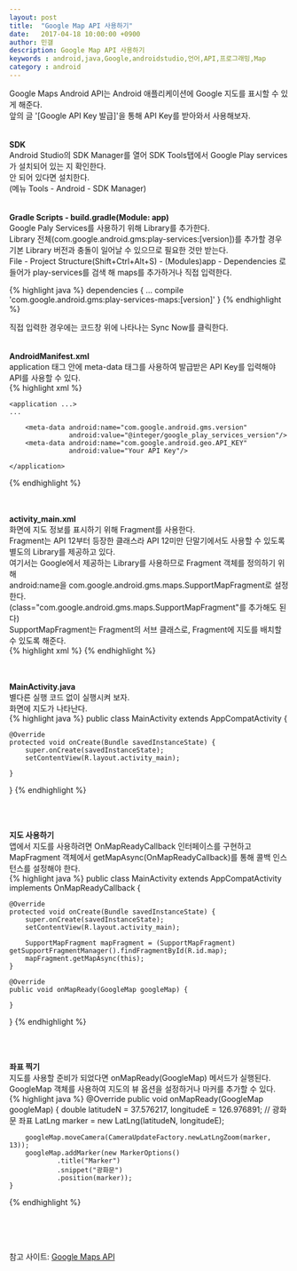 ```yaml
---
layout: post
title:  "Google Map API 사용하기"
date:   2017-04-18 10:00:00 +0900
author: 민갤
description: Google Map API 사용하기
keywords : android,java,Google,androidstudio,언어,API,프로그래밍,Map
category : android
---
```

<div>Google Maps Android API는 Android 애플리케이션에 Google 지도를 표시할 수 있게 해준다.</div>
<div>앞의 글 '[Google API Key 발급]'을 통해 API Key를 받아와서 사용해보자.</div>
<br>
<br>

<div><strong class="h2">SDK</strong></div>

<div>Android Studio의 SDK Manager를 열어 SDK Tools탭에서 <span class="red">Google Play services</span>가 설치되어 있는 지 확인한다.</div>
<div>안 되어 있다면 설치한다.</div>
<div>(메뉴 Tools - Android - SDK Manager)</div>
<br>
<br>


<div><strong class="h2">Gradle Scripts - build.gradle(Module: app)</strong></div>

<div>Google Paly Services를 사용하기 위해 Library를 추가한다.</div>
<div>Library 전체(com.google.android.gms:play-services:[version])를 추가할 경우 기본 Library 버전과 충돌이 일어날 수 있으므로 필요한 것만 받는다.</div>
<div><span class="blue">File - Project Structure(Shift+Ctrl+Alt+S) - (Modules)app - Dependencies</span> 로 들어가 <span class="red">play-services</span>를 검색 해 maps를 추가하거나 직접 입력한다.</div>
<p class="t_center w50"><amp-img src="{{ "/img/post35/1.png" | prepend: site.baseurl }}" alt="Dependencies" width="635" height="309" layout="responsive"></amp-img></p>
{% highlight java %}
dependencies {
    ...
    compile 'com.google.android.gms:play-services-maps:[version]'
}
{% endhighlight %}<p></p>
<div>직접 입력한 경우에는 코드창 위에 나타나는 <span class="blue">Sync Now</span>를 클릭한다.</div>
<br>
<br>

<div><strong class="h2">AndroidManifest.xml</strong></div>

<div>application 태그 안에 <span class="red">meta-data</span> 태그를 사용하여 발급받은 <span class="red">API Key</span>를 입력해야 API를 사용할 수 있다.</div>
{% highlight xml %}
<?xml version="1.0" encoding="utf-8"?>
<manifest ...>

    <application ...>
	...

        <meta-data android:name="com.google.android.gms.version"
                   android:value="@integer/google_play_services_version"/>
        <meta-data android:name="com.google.android.geo.API_KEY"
                   android:value="Your API Key"/>

    </application>

</manifest>
{% endhighlight %}<p></p>
<br>
<br>


<div><strong class="h2">activity_main.xml</strong></div>

<div>화면에 지도 정보를 표시하기 위해 Fragment를 사용한다.</div>
<div>Fragment는 API 12부터 등장한 클래스라 API 12미만 단말기에서도 사용할 수 있도록 별도의 Library를 제공하고 있다.</div>

<div>여기서는 Google에서 제공하는 Library를 사용하므로 Fragment 객체를 정의하기 위해 </div>
<div>android:name을 <span class="red">com.google.android.gms.maps.SupportMapFragment</span>로 설정한다.</div>
<div>(class="com.google.android.gms.maps.SupportMapFragment"를 추가해도 된다)</div>

<div>SupportMapFragment는 Fragment의 서브 클래스로, Fragment에 지도를 배치할 수 있도록 해준다.</div>
{% highlight xml %}
<?xml version="1.0" encoding="utf-8"?>
<fragment
    xmlns:android="http://schemas.android.com/apk/res/android"
    xmlns:tools="http://schemas.android.com/tools"
    android:id="@+id/map"
    android:name="com.google.android.gms.maps.SupportMapFragment"
    android:layout_width="match_parent"
    android:layout_height="match_parent"
    .../>
{% endhighlight %}<p></p>
<br>
<br>


<div><strong class="h2">MainActivity.java</strong></div>

<div>별다른 실행 코드 없이 실행시켜 보자. </div>
<div>화면에 지도가 나타난다.</div>
{% highlight java %}
public class MainActivity extends AppCompatActivity  {

    @Override
    protected void onCreate(Bundle savedInstanceState) {
        super.onCreate(savedInstanceState);
        setContentView(R.layout.activity_main);

    }
}
{% endhighlight %}<p></p>
<br>
<br>


<div><strong class="h2">지도 사용하기</strong></div>

<div>앱에서 지도를 사용하려면 <span class="red">OnMapReadyCallback</span> 인터페이스를 구현하고 </div>
<div>MapFragment 객체에서 getMapAsync(OnMapReadyCallback)를 통해 콜백 인스턴스를 설정해야 한다.</div>
{% highlight java %}
public class MainActivity extends AppCompatActivity implements OnMapReadyCallback {

    @Override
    protected void onCreate(Bundle savedInstanceState) {
        super.onCreate(savedInstanceState);
        setContentView(R.layout.activity_main);

        SupportMapFragment mapFragment = (SupportMapFragment) getSupportFragmentManager().findFragmentById(R.id.map);
        mapFragment.getMapAsync(this);
    }

    @Override
    public void onMapReady(GoogleMap googleMap) {

    }
}
{% endhighlight %}<p></p>
<br>
<br>


<div><strong class="h2">좌표 찍기</strong></div>

<div>지도를 사용할 준비가 되었다면 <span class="blue">onMapReady(GoogleMap)</span> 메서드가 실행된다.</div>
<div>GoogleMap 객체를 사용하여 지도의 뷰 옵션을 설정하거나 마커를 추가할 수 있다.</div>
{% highlight java %}
    @Override
    public void onMapReady(GoogleMap googleMap) {
        double latitudeN = 37.576217, longitudeE = 126.976891; // 광화문 좌표
        LatLng marker = new LatLng(latitudeN, longitudeE);

        googleMap.moveCamera(CameraUpdateFactory.newLatLngZoom(marker, 13));
        googleMap.addMarker(new MarkerOptions()
                .title("Marker")
                .snippet("광화문")
                .position(marker));
    }
{% endhighlight %}<p></p>
<br>
<br>
<br>

참고 사이트: [Google Maps API]

[Google API Key 발급]:https://lovefields.github.io/android/2017/04/17/post34.html
[Google Maps API]: https://developers.google.com/maps/documentation/android-api/map?hl=ko
